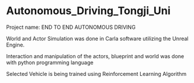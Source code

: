 # Autonomous_Driving_Tongji_Uni

Project name: END TO END AUTONOMOUS DRIVING

World and Actor Simulation was done in Carla software utilizing the Unreal Engine.

Interaction and manipulation of the actors, blueprint and world was done with python programming language

Selected Vehicle is being trained using Reinforcement Learning Algorithm 
